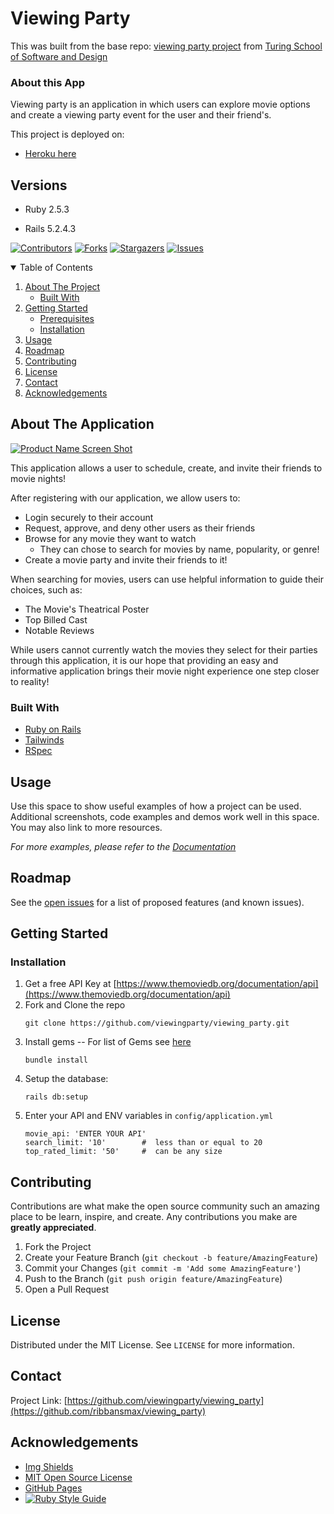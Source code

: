 # Viewing Party

This was built from the base repo: [viewing party project](https://backend.turing.io/module3/projects/viewing_party) from [Turing School of Software and Design](https://turing.io)

### About this App

Viewing party is an application in which users can explore movie options and create a viewing party event for the user and their friend's. 

This project is deployed on:

- [Heroku here](https://viewingfiesta.herokuapp.com)

<!-- [AWS here](https://www.example.com) -->

## Versions

- Ruby 2.5.3

- Rails 5.2.4.3

[![Contributors][contributors-shield]][contributors-url]
[![Forks][forks-shield]][forks-url]
[![Stargazers][stars-shield]][stars-url]
[![Issues][issues-shield]][issues-url]


<!-- TABLE OF CONTENTS -->
<details open="open">
  <summary>Table of Contents</summary>
  <ol>
    <li>
      <a href="#about-the-project">About The Project</a>
      <ul>
        <li><a href="#built-with">Built With</a></li>
      </ul>
    </li>
    <li>
      <a href="#getting-started">Getting Started</a>
      <ul>
        <li><a href="#prerequisites">Prerequisites</a></li>
        <li><a href="#installation">Installation</a></li>
      </ul>
    </li>
    <li><a href="#usage">Usage</a></li>
    <li><a href="#roadmap">Roadmap</a></li>
    <li><a href="#contributing">Contributing</a></li>
    <li><a href="#license">License</a></li>
    <li><a href="#contact">Contact</a></li>
    <li><a href="#acknowledgements">Acknowledgements</a></li>
  </ol>
</details>



<!-- ABOUT THE PROJECT -->
## About The Application

[![Product Name Screen Shot][product-screenshot]](https://example.com)

This application allows a user to schedule, create, and invite their friends to movie nights!

After registering with our application, we allow users to:
* Login securely to their account
* Request, approve, and deny other users as their friends
* Browse for any movie they want to watch
   * They can chose to search for movies by name, popularity, or genre!
* Create a movie party and invite their friends to it!

When searching for movies, users can use helpful information to guide their choices, such as:
* The Movie's Theatrical Poster
* Top Billed Cast
* Notable Reviews

While users cannot currently watch the movies they select for their parties through this application, it is our hope that providing an easy and informative application brings their movie night experience one step closer to reality!

### Built With

* [Ruby on Rails](https://rubyonrails.org/)
* [Tailwinds](https://tailwindcss.com)
* [RSpec](https://github.com/rspec/rspec-rails)


<!-- USAGE EXAMPLES -->
## Usage

Use this space to show useful examples of how a project can be used. Additional screenshots, code examples and demos work well in this space. You may also link to more resources.

_For more examples, please refer to the [Documentation](https://example.com)_



<!-- ROADMAP -->
## Roadmap

See the [open issues](https://github.com/viewingparty/viewing_party/issues) for a list of proposed features (and known issues).



<!-- GETTING STARTED -->
## Getting Started

### Installation

1. Get a free API Key at [https://www.themoviedb.org/documentation/api](https://www.themoviedb.org/documentation/api)
2. Fork and Clone the repo
   ```
   git clone https://github.com/viewingparty/viewing_party.git
   ```
3. Install gems
     -- For list of Gems see [here](https://github.com/viewingparty/viewing_party/blob/main/Gemfile)
   ```
   bundle install
   ```
4. Setup the database: 
   ```
   rails db:setup
   ```
5. Enter your API and ENV variables in `config/application.yml`
   ```
   movie_api: 'ENTER YOUR API'
   search_limit: '10'        #  less than or equal to 20
   top_rated_limit: '50'     #  can be any size
   ```


<!-- CONTRIBUTING -->
## Contributing

Contributions are what make the open source community such an amazing place to be learn, inspire, and create. Any contributions you make are **greatly appreciated**.

1. Fork the Project
2. Create your Feature Branch (`git checkout -b feature/AmazingFeature`)
3. Commit your Changes (`git commit -m 'Add some AmazingFeature'`)
4. Push to the Branch (`git push origin feature/AmazingFeature`)
5. Open a Pull Request



<!-- LICENSE -->
## License

Distributed under the MIT License. See `LICENSE` for more information.



<!-- CONTACT -->
## Contact

Project Link: [https://github.com/viewingparty/viewing_party](https://github.com/ribbansmax/viewing_party)



<!-- ACKNOWLEDGEMENTS -->
## Acknowledgements
* [Img Shields](https://shields.io)
* [MIT Open Source License](https://opensource.org/licenses/MIT)
* [GitHub Pages](https://pages.github.com)
* [![Ruby Style Guide](https://img.shields.io/badge/code_style-rubocop-brightgreen.svg)](https://github.com/rubocop-hq/rubocop)






<!-- MARKDOWN LINKS & IMAGES -->
<!-- https://www.markdownguide.org/basic-syntax/#reference-style-links -->
[contributors-shield]: https://img.shields.io/github/contributors/viewingparty/viewing_party.svg?style=for-the-badge
[contributors-url]: https://github.com/viewingparty/viewing_party/graphs/contributors
[forks-shield]: https://img.shields.io/github/forks/viewingparty/viewing_party.svg?style=for-the-badge
[forks-url]: https://github.com/viewingparty/viewing_party/network/members
[stars-shield]: https://img.shields.io/github/stars/viewingparty/viewing_party.svg?style=for-the-badge
[stars-url]: https://github.com/viewingparty/viewing_party/stargazers
[issues-shield]: https://img.shields.io/github/issues/viewingparty/viewing_party.svg?style=for-the-badge
[issues-url]: https://github.com/viewingparty/viewing_party/issues
[product-screenshot]: images/screenshot.png
